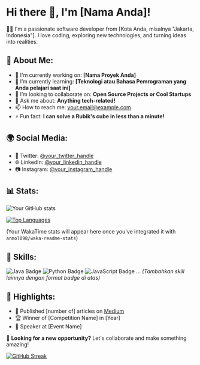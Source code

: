 # Hi there 👋, I'm [Nama Anda]!

👨‍💻 I'm a passionate software developer from [Kota Anda, misalnya "Jakarta, Indonesia"]. I love coding, exploring new technologies, and turning ideas into realities.

## 🤵 About Me:

- 🔭 I'm currently working on: **[Nama Proyek Anda]**
- 🌱 I’m currently learning: **[Teknologi atau Bahasa Pemrograman yang Anda pelajari saat ini]**
- 👯 I’m looking to collaborate on: **Open Source Projects or Cool Startups**
- 💬 Ask me about: **Anything tech-related!**
- 📫 How to reach me: [your.email@example.com](mailto:your.email@example.com)
- ⚡ Fun fact: **I can solve a Rubik's cube in less than a minute!**

## 🌍 Social Media:

- 🐤 Twitter: [@your_twitter_handle](https://twitter.com/your_twitter_handle)
- 🌐 LinkedIn: [@your_linkedin_handle](https://linkedin.com/in/your_linkedin_handle)
- 📷 Instagram: [@your_instagram_handle](https://instagram.com/your_instagram_handle)

## 📊 Stats:

![Your GitHub stats](https://github-readme-stats.vercel.app/api?username=YOUR_GITHUB_USERNAME&show_icons=true)

[![Top Languages](https://github-readme-stats.vercel.app/api/top-langs/?username=YOUR_GITHUB_USERNAME&layout=compact)](https://github.com/anuraghazra/github-readme-stats)

<!--START_SECTION:waka-->

(Your WakaTime stats will appear here once you've integrated it with `anmol098/waka-readme-stats`)

<!--END_SECTION:waka-->

## 💼 Skills:

![Java Badge](https://img.shields.io/badge/-Java-red?style=flat&logo=java&logoColor=white)
![Python Badge](https://img.shields.io/badge/-Python-blue?style=flat&logo=python&logoColor=white)
![JavaScript Badge](https://img.shields.io/badge/-JavaScript-yellow?style=flat&logo=javascript&logoColor=black)
... _(Tambahkan skill lainnya dengan format badge di atas)_

## 🌟 Highlights:

- 🔖 Published [number of] articles on [Medium](https://medium.com/@your_handle)
- 🏆 Winner of [Competition Name] in [Year]
- 🎤 Speaker at [Event Name]

💼 **Looking for a new opportunity?** Let's collaborate and make something amazing!

[![GitHub Streak](https://github-readme-streak-stats.herokuapp.com/?user=YOUR_GITHUB_USERNAME&theme=dark)](https://git.io/streak-stats)
